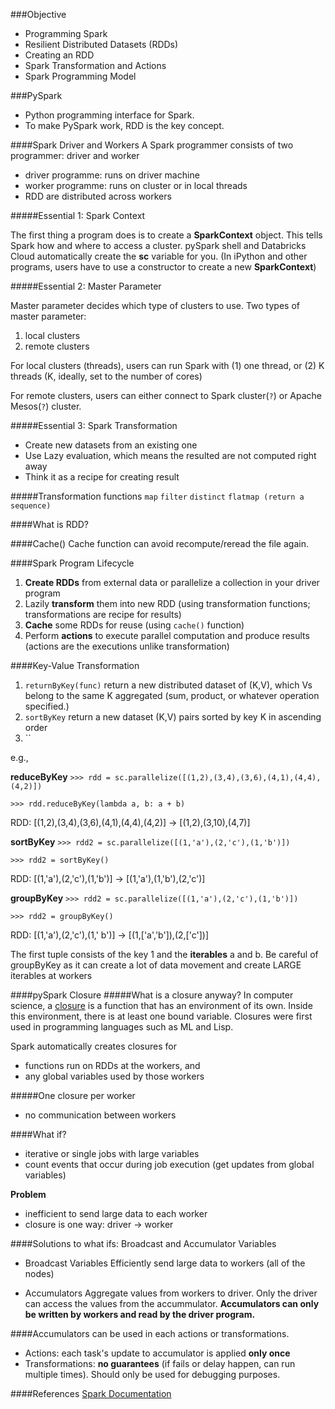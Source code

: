 ###Objective
* Programming Spark
* Resilient Distributed Datasets (RDDs)
* Creating an RDD
* Spark Transformation and Actions
* Spark Programming Model

###PySpark
* Python programming interface for Spark.
* To make PySpark work, RDD is the key concept.

####Spark Driver and Workers
A Spark programmer consists of two programmer: driver and worker

* driver programme: runs on driver machine
* worker programme: runs on cluster or in local threads
* RDD are distributed across workers

#####Essential 1: Spark Context

The first thing a program does is to create a **SparkContext** object. This tells Spark how and where to access a cluster. pySpark shell and Databricks Cloud automatically create the **sc** variable for you.
(In iPython and other programs, users have to use a constructor to create a new **SparkContext**)

#####Essential 2: Master Parameter

Master parameter decides which type of clusters to use. Two types of master parameter: 
1. local clusters
2. remote clusters

For local clusters (threads), users can run Spark with (1) one thread, or (2) K threads (K, ideally, set to the number of cores)

For remote clusters, users can either connect to Spark cluster(``?``) or Apache Mesos(``?``) cluster.

#####Essential 3: Spark Transformation

* Create new datasets from an existing one
* Use Lazy evaluation, which means the resulted are not computed right away
* Think it as a recipe for creating result

#####Transformation functions
``map`` ``filter`` ``distinct`` ``flatmap (return a sequence)``

####What is RDD?

####Cache()
Cache function can avoid recompute/reread the file again.


####Spark Program Lifecycle
1. **Create RDDs** from external data or parallelize a collection in your driver program
2. Lazily **transform** them into new RDD (using transformation functions; transformations are recipe for results)
3. **Cache** some RDDs for reuse (using ```cache()``` function)
4. Perform **actions** to execute parallel computation and produce results (actions are the executions unlike transformation)

####Key-Value Transformation
1. ``returnByKey(func)`` return a new distributed dataset of (K,V), which Vs belong to the same K aggregated (sum, product, or whatever operation specified.)
2. ``sortByKey`` return a new dataset (K,V) pairs sorted by key K in ascending order
3. ``

e.g., 

**reduceByKey**
``>>> rdd = sc.parallelize([(1,2),(3,4),(3,6),(4,1),(4,4),(4,2)])``

``>>> rdd.reduceByKey(lambda a, b: a + b)``

RDD: [(1,2),(3,4),(3,6),(4,1),(4,4),(4,2)] -> [(1,2),(3,10),(4,7)]

**sortByKey**
``>>> rdd2 = sc.parallelize([(1,'a'),(2,'c'),(1,'b')])``

``>>> rdd2 = sortByKey()``

RDD: [(1,'a'),(2,'c'),(1,'b')] -> [(1,'a'),(1,'b'),(2,'c')]


**groupByKey**
``>>> rdd2 = sc.parallelize([(1,'a'),(2,'c'),(1,'b')])``

``>>> rdd2 = groupByKey()``

RDD: [(1,'a'),(2,'c'),(1,' b')] -> [(1,['a','b']),(2,['c'])]

The first tuple consists of the key 1 and the **iterables** a and b.
Be careful of groupByKey as it can create a lot of data movement and create LARGE iterables at workers

####pySpark Closure
#####What is a closure anyway?
In computer science, a  [closure](http://simple.wikipedia.org/wiki/Closure_(computer_science)) is a function that has an environment of its own. Inside this environment, there is at least one bound variable. Closures were first used in programming languages such as ML and Lisp.

Spark automatically creates closures for 

* functions run on RDDs at the workers, and
* any global variables used by those workers

#####One closure per worker
* no communication between workers

####What if?
* iterative or single jobs with large variables
* count events that occur during job execution (get updates from global variables)

**Problem**
* inefficient to send large data to each worker
* closure is one way: driver -> worker

####Solutions to what ifs: Broadcast and Accumulator Variables
* Broadcast Variables
Efficiently send large data to workers (all of the nodes)

* Accumulators 
Aggregate values from workers to driver. Only the driver can access the values from the accummulator. 
**Accumulators can only be written by workers and read by the driver program.**


####Accumulators
can be used in each actions or transformations.

* Actions: each task's update to accumulator is applied __only once__
* Transformations: __no guarantees__ (if fails or delay happen, can run multiple times). Should only be used for debugging purposes.

####References
[Spark Documentation](https://spark.apache.org/documentation.html)